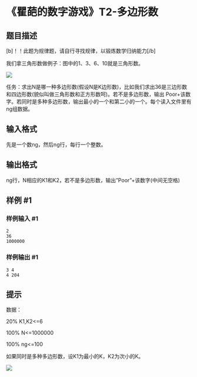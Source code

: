 # 《瞿葩的数字游戏》T2-多边形数

## 题目描述

[b]！！此题为规律题，请自行寻找规律，以锻炼数学归纳能力[/b]


我们拿三角形数做例子：图中的1、3、6、10就是三角形数。

 ![](https://cdn.luogu.com.cn/upload/pic/1742.png) 

任务：求出N是哪一种多边形数(假设N是K边形数)，比如我们求出36是三边形数和四边形数(貌似叫做三角形数和正方形数呵)。若不是多边形数，输出 Poor+该数字。若同时是多种多边形数，输出最小的一个和第二小的一个。每个读入文件里有ng组数据。


## 输入格式

先是一个数ng，然后ng行，每行一个整数。


## 输出格式

ng行，N相应的K1和K2，若不是多边形数，输出”Poor”+该数字(中间无空格)


## 样例 #1

### 样例输入 #1
```
2
36
1000000
```

### 样例输出 #1

```
3 4
4 204
```

## 提示

数据：

20% K1,K2<=6

100% N<=1000000

100% ng<=100

如果同时是多种多边形数，设K1为最小的K，K2为次小的K。

![](https://cdn.luogu.com.cn/upload/pic/1743.png)

